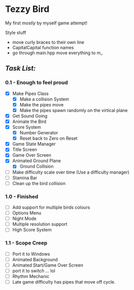 # Tezzy Bird

My first *mostly* by myself game attempt!

Style stuff
* move curly braces to their own line
* CapitalCapital function names
* go through main.hpp move everything to m_


## *Task List:*
### 0.1 - Enough to feel proud
- [x] Make Pipes Class
  - [x] Make a collision System
  - [x] Make the pipes move
  - [x] Make the pipes spawn randomly on the virtical plane
- [x] Get Sound Going
- [x] Animate the Bird
- [x] Score System
  - [x] Number Generator
  - [x] Reset back to Zero on Reset
- [x] Game State Manager
- [x] Title Screen
- [x] Game Over Screen
- [x] Animated Ground Plane
  - [x] Ground Collision
- [ ] Make difficulty scale over time (Use a difficulty manager)
- [ ] Stamina Bar
- [ ] Clean up the bird collision

### 1.0 - Finished
- [ ] Add support for multiple birds colours
- [ ] Options Menu
- [ ] Night Mode
- [ ] Multiple resolution support
- [ ] High Score System

### 1.1 - Scope Creep
- [ ] Port it to Windows
- [ ] Animated Background
- [ ] Animated Start/Game Over Screen
- [ ] port it to switch ... lol
- [ ] Rhythm Mechanic
- [ ] Late game difficulty has pipes that move off cycle.
